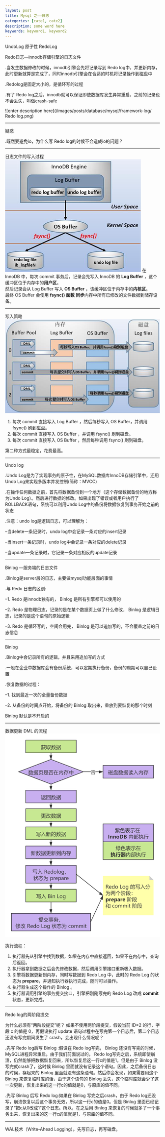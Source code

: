 ```yaml
---
layout: post
title: Mysql 之——日志
categories: [cate1, cate2]
description: some word here
keywords: keyword1, keyword2
---
```


UndoLog 原子性
RedoLog 




Redo日志—innodb存储引擎的日志文件

.当发生数据修改的时候，innodb引擎会先将记录写到 Redo  log中，并更新内存，此时更新就算是完成了，同时innodb引擎会在合适的时机将记录操作到磁盘中

.Redolog是固定大小的，是循环写的过程

.有了 Redo log之后，innodb就可以保证即使数据库发生异常重启，之前的记录也不会丢失，叫做crash-safe


![enter description here](/images/posts/database/mysql/framework-log/ Redo log.png)

----------


疑惑

.既然要避免io，为什么写 Redo  log的时候不会造成io的问题？


----------


日志文件的写入过程
![enter description here](/images/posts/database/mysql/framework-log/innodb.jpg)
在 InnoDB 中，每次 commit 事务后，记录会先写入 InnoDB 的 **Log Buffer** ，这个缓冲区位于内存中的**用户区**。<br>
然后记录会从 Log Buffer 写入 **OS Buffer** ，该缓冲区位于内存中的**内核区**。<br>
最终 OS Buffer 会使用 **fsync() 函数** **同步**内存中所有已修改的文件数据到储存设备。


----------

写入策略
![enter description here](/images/posts/database/mysql/framework-log/buffer.jpg)
1. 每次 commit 直接写入 Log Buffer ，然后每秒写入 OS Buffer，并调用 fsync() 刷到磁盘。
2. 每次 commit 直接写入 OS Buffer ，并调用 fsync() 刷到磁盘。
3. 每次 commit 直接写入 OS Buffer ，然后每秒调用 fsync() 刷到磁盘。

第二种方式最稳定，花费最高。


----------


Undo log

.Undo Log是为了实现事务的原子性，在MySQL数据库InnoDB存储引擎中，还用Undo Log来实现多版本并发控制(简称：MVCC)

.在操作任何数据之前，首先将数据备份到一个地方（这个存储数据备份的地方称为Undo Log）。然后进行数据的修改。如果出现了错误或者用户执行了ROLLBACK语句，系统可以利用Undo Log中的备份将数据恢复到事务开始之前的状态

.注意：undo log是逻辑日志，可以理解为：

–当delete一条记录时，undo log中会记录一条对应的insert记录

–当insert一条记录时，undo log中会记录一条对应的delete记录

–当update一条记录时，它记录一条对应相反的update记录


----------


 Binlog —服务端的日志文件

.Binlog是server层的日志，主要做mysql功能层面的事情

.与 Redo 日志的区别:

–1.  Redo 是innodb独有的， Binlog 是所有引擎都可以使用的

–2.  Redo 是物理日志，记录的是在某个数据页上做了什么修改， Binlog 是逻辑日志，记录的是这个语句的原始逻辑

–3.  Redo 是循环写的，空间会用完， Binlog 是可以追加写的，不会覆盖之前的日志信息


----------


 Binlog 

.Binlog中会记录所有的逻辑，并且采用追加写的方式

.一般在企业中数据库会有备份系统，可以定期执行备份，备份的周期可以自己设置

.恢复数据的过程：

–1. 找到最近一次的全量备份数据

–2. 从备份的时间点开始，将备份的 Binlog 取出来，重放到要恢复的那个时刻

 Binlog  默认是不开启的

----------




数据更新 DML 的流程
![enter description here](/images/posts/database/mysql/framework-log/process.png)

执行流程：
1. 执行器先从引擎中找到数据，如果在内存中直接返回，如果不在内存中，查询后返回。
2. 执行器拿到数据之后会先修改数据，然后调用引擎接口重新吸入数据。
3. 引擎将数据更新到内存，同时写数据到 Redo Log 中，此时的 Redo Log 的状态为 **prepare**，并通知执行器执行完成，随时可以操作。
4. 执行器生成这个操作的 Binlog 。
5. 执行器调用引擎的事务提交接口，引擎把刚刚写完的 Redo Log 改成 **commit** 状态，更新完成。

----------


Redo log的两阶段提交

为什么必须有“两阶段提交”呢？
如果不使用两阶段提交，假设当前 ID=2 的行，字段 c 的值是 0，再假设执行 update 语句过程中在写完第一个日志后，第二个日志还没有写完期间发生了 crash，会出现什么情况呢？



.先写 Redo  log后写 Binlog :假设在 Redo  log写完， Binlog 还没有写完的时候，MySQL进程异常重启。由于我们前面说过的， Redo  log写完之后，系统即使崩溃，仍然能够把数据恢复回来，所以恢复后这一行c的值是1。但是由于 Binlog 没写完就crash了，这时候 Binlog 里面就没有记录这个语句。因此，之后备份日志的时候，存起来的 Binlog 里面就没有这条语句。然后你会发现，如果需要用这个 Binlog 来恢复临时库的话，由于这个语句的 Binlog 丢失，这个临时库就会少了这一次更新，恢复出来的这一行c的值就是0，与原库的值不同。

.先写 Binlog 后写 Redo  log:如果在 Binlog 写完之后crash，由于 Redo  log还没写，崩溃恢复以后这个事务无效，所以这一行c的值是0。但是 Binlog 里面已经记录了“把c从0改成1”这个日志。所以，在之后用 Binlog 来恢复的时候就多了一个事务出来，恢复出来的这一行c的值就是1，与原库的值不同。


----------


WAL技术（Write-Ahead Logging）。先写日志，再写磁盘。